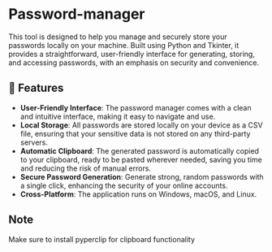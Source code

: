 # Password-manager
This tool is designed to help you manage and securely store your passwords locally on your machine. Built using Python and Tkinter, it provides a straightforward, user-friendly interface for generating, storing, and accessing passwords, with an emphasis on security and convenience.

## 🔑 Features
- **User-Friendly Interface**: The password manager comes with a clean and intuitive interface, making it easy to navigate and use.
- **Local Storage**: All passwords are stored locally on your device as a CSV file, ensuring that your sensitive data is not stored on any third-party servers.
- **Automatic Clipboard**: The generated password is automatically copied to your clipboard, ready to be pasted wherever needed, saving you time and reducing the risk of manual errors.
- **Secure Password Generation**: Generate strong, random passwords with a single click, enhancing the security of your online accounts.
- **Cross-Platform**: The application runs on Windows, macOS, and Linux.

## Note
Make sure to install pyperclip for clipboard functionality
